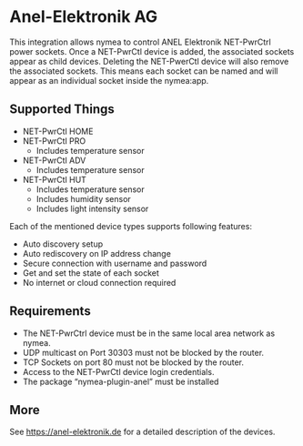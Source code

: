 # Anel-Elektronik AG

This integration allows nymea to control ANEL Elektronik NET-PwrCtrl power sockets.
Once a NET-PwrCtl device is added, the associated sockets appear as child devices. Deleting the NET-PwerCtl device will also remove the associated sockets. This means each socket can be named and will appear as an individual socket inside the nymea:app.

## Supported Things

* NET-PwrCtl HOME
* NET-PwrCtl PRO
    * Includes temperature sensor
* NET-PwrCtl ADV
    * Includes temperature sensor
* NET-PwrCtl HUT
    * Includes temperature sensor
    * Includes humidity sensor
    * Includes light intensity sensor

Each of the mentioned device types supports following features:

* Auto discovery setup
* Auto rediscovery on IP address change
* Secure connection with username and password
* Get and set the state of each socket
* No internet or cloud connection required

## Requirements

* The NET-PwrCtrl device must be in the same local area network as nymea.
* UDP multicast on Port 30303 must not be blocked by the router.
* TCP Sockets on port 80 must not be blocked by the router.
* Access to the NET-PwrCtl device login credentials.
* The package “nymea-plugin-anel” must be installed

## More

See https://anel-elektronik.de for a detailed description of the devices.
